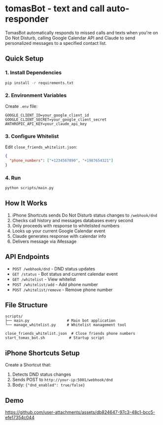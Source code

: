 # tomasBot - text and call auto-responder

TomasBot automatically responds to missed calls and texts when you're on Do Not Disturb, calling Google Calendar API and Claude to send personalized messages to a specified contact list.

## Quick Setup

### 1. Install Dependencies
```bash
pip install -r requirements.txt
```

### 2. Environment Variables
Create `.env` file:
```env
GOOGLE_CLIENT_ID=your_google_client_id
GOOGLE_CLIENT_SECRET=your_google_client_secret
ANTHROPIC_API_KEY=your_claude_api_key
```

### 3. Configure Whitelist
Edit `close_friends_whitelist.json`:
```json
{
  "phone_numbers": ["+1234567890", "+1987654321"]
}
```

### 4. Run
```bash
python scripts/main.py
```

## How It Works

1. iPhone Shortcuts sends Do Not Disturb status changes to `/webhook/dnd`
2. Checks call history and messages databases every second
3. Only proceeds with response to whitelisted numbers
4. Looks up your current Google Calendar event
5. Claude generates response with calendar info
6. Delivers message via iMessage

## API Endpoints

- `POST /webhook/dnd` - DND status updates
- `GET /status` - Bot status and current calendar event
- `GET /whitelist` - View whitelist
- `POST /whitelist/add` - Add phone number
- `POST /whitelist/remove` - Remove phone number

## File Structure

```
scripts/
├── main.py                 # Main bot application
└── manage_whitelist.py     # Whitelist management tool

close_friends_whitelist.json  # Close friends phone numbers
start_tomas_bot.sh           # Startup script
```

## iPhone Shortcuts Setup

Create a Shortcut that:
1. Detects DND status changes
2. Sends POST to `http://your-ip:5001/webhook/dnd`
3. Body: `{"dnd_enabled": true/false}`

## Demo

https://github.com/user-attachments/assets/db824647-97c3-48c1-bcc5-efe17354c044


